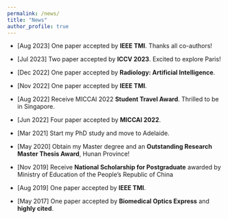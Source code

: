 ```yaml
---
permalink: /news/
title: "News"
author_profile: true
---
```

* [Aug 2023] One paper accepted by **IEEE TMI**. Thanks all co-authors! <br> 
* [Jul 2023] Two paper accepted by **ICCV 2023**. Excited to explore Paris!<br> 

* [Dec 2022] One paper accepted by **Radiology: Artificial Intelligence**. <br>
* [Nov 2022] One paper accepted by **IEEE TMI**.
* [Aug 2022] Receive MICCAI 2022 **Student Travel Award**. Thrilled to be in Singapore. <br>
* [Jun 2022] Four paper accepted by **MICCAI 2022**. <br>
* [Mar 2021] Start my PhD study and move to Adelaide.
  
* [May 2020] Obtain my Master degree and an **Outstanding Research Master Thesis Award**, Hunan Province!
* [Nov 2019] Receive **National Scholarship for Postgraduate** awarded by Ministry of Education of the People’s Republic of China <br>
* [Aug 2019] One paper accepted by **IEEE TMI**.
* [May 2017] One paper accepted by **Biomedical Optics Express** and **highly cited**. 

